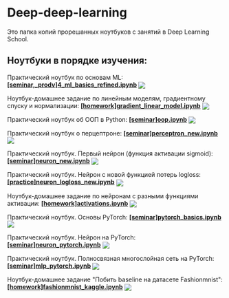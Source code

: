 # Deep-deep-learning

Это папка копий прорешанных ноутбуков с занятий в Deep Learning School.

## Ноутбуки в порядке изучения:

Практический ноутбук по основам ML: [**[seminar,_prodv]4_ml_basics_refined.ipynb**](./[seminar,_prodv]4_ml_basics_refined.ipynb) [<img src="https://colab.research.google.com/assets/colab-badge.svg" align="center">](https://colab.research.google.com/github/bulinayas/Deep-deep-learning/blob/main/%5Bseminar%2C_prodv%5D4_ml_basics_refined.ipynb)

Ноутбук-домашнее задание по линейным моделям, градиентному спуску и нормализации: [**[homework]gradient_linear_model.ipynb**](./[homework]gradient_linear_model.ipynb) [<img src="https://colab.research.google.com/assets/colab-badge.svg" align="center">](https://colab.research.google.com/github/bulinayas/Deep-deep-learning/blob/main/%5Bhomework%5Dgradient_linear_model.ipynb#scrollTo=EvkV_R3vzl_m) 

Практический ноутбук об ООП в Python: [**[seminar]oop.ipynb**](./[seminar]oop.ipynb) [<img src="https://colab.research.google.com/assets/colab-badge.svg" align="center">](https://colab.research.google.com/github/bulinayas/Deep-deep-learning/blob/main/%5Bseminar%5Doop.ipynb)

Практический ноутбук о перцептроне: [**[seminar]perceptron_new.ipynb**](./[seminar]perceptron_new.ipynb) [<img src="https://colab.research.google.com/assets/colab-badge.svg" align="center">](https://colab.research.google.com/github/bulinayas/Deep-deep-learning/blob/main/%5Bseminar%5Dperceptron_new.ipynb)

Практический ноутбук. Первый нейрон (функция активации sigmoid): [**[seminar]neuron_new.ipynb**](./[seminar]neuron_new.ipynb) [<img src="https://colab.research.google.com/assets/colab-badge.svg" align="center">](https://colab.research.google.com/github/bulinayas/Deep-deep-learning/blob/main/%5Bseminar%5Dneuron_new.ipynb)  

Практический ноутбук. Нейрон с новой функцией потерь logloss: [**[practice]neuron_logloss_new.ipynb**](./[practice]neuron_logloss_new.ipynb) [<img src="https://colab.research.google.com/assets/colab-badge.svg" align="center">](https://colab.research.google.com/github/bulinayas/Deep-deep-learning/blob/main/%5Bpractice%5Dneuron_logloss_new.ipynb)  

Ноутбук-домашнее задание по нейронам с разными функциями активации: [**[homework]activations.ipynb**](./[homework]activations.ipynb) [<img src="https://colab.research.google.com/assets/colab-badge.svg" align="center">](https://colab.research.google.com/github/bulinayas/Deep-deep-learning/blob/main/%5Bhomework%5Dactivations.ipynb)  
 
Практический ноутбук. Основы PyTorch: [**[seminar]pytorch_basics.ipynb**](./[seminar]pytorch_basics.ipynb) [<img src="https://colab.research.google.com/assets/colab-badge.svg" align="center">](https://colab.research.google.com/github/bulinayas/Deep-deep-learning/blob/main/%5Bseminar%5Dpytorch_basics.ipynb)  

Практический ноутбук. Нейрон на PyTorch: [**[seminar]neuron_pytorch.ipynb**](./[seminar]neuron_pytorch.ipynb) [<img src="https://colab.research.google.com/assets/colab-badge.svg" align="center">](https://colab.research.google.com/github/bulinayas/Deep-deep-learning/blob/main/%5Bseminar%5Dneuron_pytorch.ipynb)  

Практический ноутбук. Полносвязная многослойная сеть на PyTorch: [**[seminar]mlp_pytorch.ipynb**](./[seminar]mlp_pytorch.ipynb) [<img src="https://colab.research.google.com/assets/colab-badge.svg" align="center">](https://colab.research.google.com/github/bulinayas/Deep-deep-learning/blob/main/%5Bseminar%5Dmlp_pytorch.ipynb)  

Ноутбук-домашнее задание "Побить baseline на датасете Fashionmnist": [**[homework]fashionmnist_kaggle.ipynb**](./[homework]fashionmnist_kaggle.ipynb) [<img src="https://colab.research.google.com/assets/colab-badge.svg" align="center">](https://colab.research.google.com/github/bulinayas/Deep-deep-learning/blob/main/%5Bhomework%5Dfashionmnist_kaggle.ipynb)  
